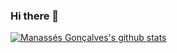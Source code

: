 ### Hi there 👋

[![Manassés Gonçalves's github stats](https://github-readme-stats.vercel.app/api?username=ManassesGoncalves&theme=highcontrast)](https://github.com/ManassesGoncalves/github-readme-stats)
